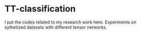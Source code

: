 # TT-classification
 I put the codes related to my research work here. 
 Experiments on sythetized datasets with different tensor networks.
